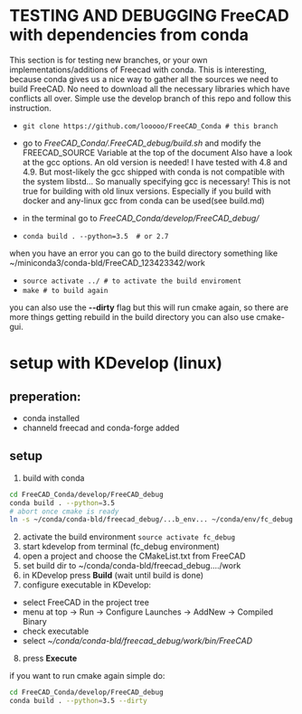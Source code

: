 # TESTING AND DEBUGGING FreeCAD with dependencies from conda

This section is for testing new branches, or your own implementations/additions of Freecad with conda. This is interesting, because conda gives us a nice way to gather all the sources we need to build FreeCAD. No need to download all the necessary libraries which have conflicts all over. Simple use the develop branch of this repo and follow this instruction.

- ```git clone https://github.com/looooo/FreeCAD_Conda # this branch```
- go to *FreeCAD_Conda/.FreeCAD_debug/build.sh* and modify the FREECAD_SOURCE Variable at the top of the document
Also have a look at the gcc options. An old version is needed! I have tested with 4.8 and 4.9. But most-likely the gcc shipped with conda is not compatible with the system libstd... So manually specifying gcc is necessary! This is not true for building with old linux versions. Especially if you build with docker and any-linux gcc from conda can be used(see build.md)

- in the terminal go to *FreeCAD_Conda/develop/FreeCAD_debug/*
- ```conda build . --python=3.5  # or 2.7```

when you have an error you can go to the build directory something like
~/miniconda3/conda-bld/FreeCAD_123423342/work
- ```source activate ../ # to activate the build enviroment```
- ```make # to build again```

you can also use the __--dirty__ flag but this will run cmake again, so there are more things getting rebuild
in the build directory you can also use cmake-gui.


# setup with KDevelop (linux)
## preperation:
- conda installed
- channeld freecad and conda-forge added

## setup
 1. build with conda
```bash
cd FreeCAD_Conda/develop/FreeCAD_debug
conda build . --python=3.5
# abort once cmake is ready
ln -s ~/conda/conda-bld/freecad_debug/...b_env... ~/conda/env/fc_debug
```
 2. activate the build environment
```source activate fc_debug```
 3. start kdevelop from terminal (fc_debug environment)
 4. open a project and choose the CMakeList.txt from FreeCAD
 5. set build dir to ~/conda/conda-bld/freecad_debug..../work
 6. in KDevelop press __Build__ (wait until build is done)
 7. configure executable in KDevelop:
- select FreeCAD in the project tree
- menu at top -> Run -> Configure Launches -> AddNew -> Compiled Binary
- check executable
- select *~/conda/conda-bld/freecad_debug/work/bin/FreeCAD*
 8. press __Execute__

if you want to run cmake again simple do:
```bash
cd FreeCAD_Conda/develop/FreeCAD_debug
conda build . --python=3.5 --dirty
```
